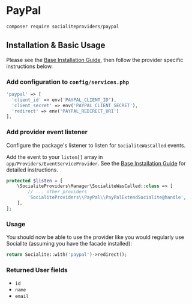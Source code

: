 # PayPal

```bash
composer require socialiteproviders/paypal
```

## Installation & Basic Usage

Please see the [Base Installation Guide](https://socialiteproviders.com/usage/), then follow the provider specific instructions below.

### Add configuration to `config/services.php`

```php
'paypal' => [    
  'client_id' => env('PAYPAL_CLIENT_ID'),  
  'client_secret' => env('PAYPAL_CLIENT_SECRET'),  
  'redirect' => env('PAYPAL_REDIRECT_URI') 
],
```

### Add provider event listener

Configure the package's listener to listen for `SocialiteWasCalled` events.

Add the event to your `listen[]` array in `app/Providers/EventServiceProvider`. See the [Base Installation Guide](https://socialiteproviders.com/usage/) for detailed instructions.

```php
protected $listen = [
    \SocialiteProviders\Manager\SocialiteWasCalled::class => [
        // ... other providers
        'SocialiteProviders\\PayPal\\PayPalExtendSocialite@handle',
    ],
];
```

### Usage

You should now be able to use the provider like you would regularly use Socialite (assuming you have the facade installed):

```php
return Socialite::with('paypal')->redirect();
```

### Returned User fields

- ``id``
- ``name``
- ``email``
